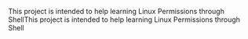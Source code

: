 This project is intended to help learning Linux Permissions through ShellThis project is intended to help learning Linux Permissions through Shell
